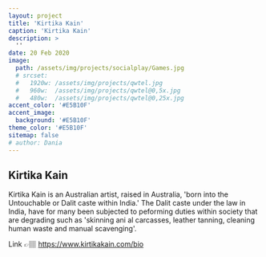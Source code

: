 ```yaml
---
layout: project
title: 'Kirtika Kain'
caption: 'Kirtika Kain'
description: >
  ''
date: 20 Feb 2020
image: 
  path: /assets/img/projects/socialplay/Games.jpg
  # srcset: 
  #   1920w: /assets/img/projects/qwtel.jpg
  #   960w:  /assets/img/projects/qwtel@0,5x.jpg
  #   480w:  /assets/img/projects/qwtel@0,25x.jpg
accent_color: '#E5B10F'
accent_image:
  background: '#E5B10F'
theme_color: '#E5B10F'
sitemap: false
# author: Dania
---
```

## Kirtika Kain

Kirtika Kain is an Australian artist, raised in Australia, 'born into the Untouchable or Dalit caste within India.' The Dalit caste under the law in India, have for many been subjected to peforming duties within society that are degrading such as 'skinning ani al carcasses, leather tanning, cleaning human waste and manual scavenging'. 

Link 👉🏽 https://www.kirtikakain.com/bio 


